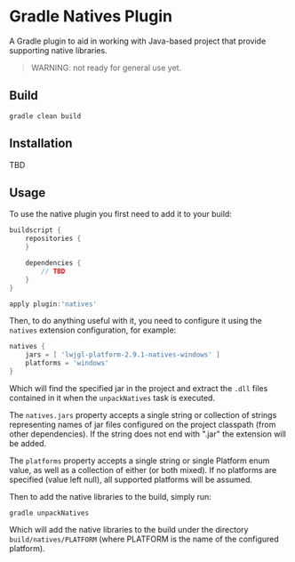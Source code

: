 # Gradle Natives Plugin

A Gradle plugin to aid in working with Java-based project that provide supporting native libraries.

> WARNING: not ready for general use yet.


## Build

`gradle clean build`

## Installation

TBD

## Usage

To use the native plugin you first need to add it to your build:

```groovy
buildscript {
    repositories {
    }

    dependencies {
        // TBD
    }
}

apply plugin:'natives'
```

Then, to do anything useful with it, you need to configure it using the `natives` extension configuration, for example:

```groovy
natives {
    jars = [ 'lwjgl-platform-2.9.1-natives-windows' ]
    platforms = 'windows'
}
```

Which will find the specified jar in the project and extract the `.dll` files contained in it when the `unpackNatives` task is executed.

The `natives.jars` property accepts a single string or collection of strings representing names of jar files configured
on the project classpath (from other dependencies). If the string does not end with ".jar" the extension will be added.

The `platforms` property accepts a single string or single Platform enum value, as well as a collection of either (or both mixed). If no platforms
are specified (value left null), all supported platforms will be assumed.

Then to add the native libraries to the build, simply run:

```
gradle unpackNatives
```

Which will add the native libraries to the build under the directory `build/natives/PLATFORM` (where PLATFORM is the name
of the configured platform).
